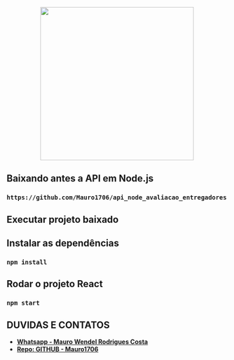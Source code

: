 <p align="center"><a href="https://www.franq.com.br/" target="_blank"><img src="https://static.thuisbezorgd.nl/images/restaurants/nl/NRN07RO/logo_465x320.png" width="350"></a></p>

## Baixando antes a API em Node.js
### `https://github.com/Mauro1706/api_node_avaliacao_entregadores`

## Executar projeto baixado
## Instalar as dependências
### `npm install`

## Rodar o projeto React
### `npm start`


## DUVIDAS E CONTATOS
- **[Whatsapp - Mauro Wendel Rodrigues Costa ](https://api.whatsapp.com/send?phone=5561983486393)**
- **[Repo: GITHUB - Mauro1706 ](https://github.com/Mauro1706)**
